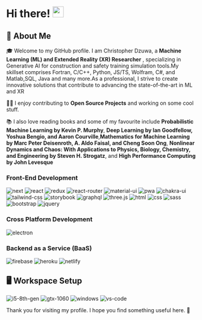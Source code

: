 # Hi there! <img src="https://media.giphy.com/media/hvRJCLFzcasrR4ia7z/giphy.gif" width="29px" height="29px">

## 🚀 About Me

🎓 Welcome to my GitHub profile. I am Christopher Dzuwa, a **Machine Learning (ML) and Extended Reality (XR) Researcher** , specializing in Generative AI for construction and safety training simulation tools.My skillset comprises Fortran, C/C++, Python, JS/TS, Wolfram, C#, and Matlab,SQL, Java and many more.As a professional, I strive to create innovative solutions that contribute to advancing the state-of-the-art in ML and XR

👨‍💻 I enjoy contributing to **Open Source Projects** and working on some cool stuff.


📚 I also love reading books and some of my favourite include **Probabilistic Machine Learning by Kevin P. Murphy**, **Deep Learning by Ian Goodfellow, Yoshua Bengio, and Aaron Courville**,**Mathematics for Machine Learning by Marc Peter Deisenroth, A. Aldo Faisal, and Cheng Soon Ong**, **Nonlinear Dynamics and Chaos: With Applications to Physics, Biology, Chemistry, and Engineering by Steven H. Strogatz**, and **High Performance Computing by John Levesque**


### Front-End Development

![next](https://img.shields.io/badge/Next-000000?style=for-the-badge&logo=nextdotjs&logoColor=FFFFFF)
![react](https://img.shields.io/badge/React-20232A?style=for-the-badge&logo=react&logoColor=61DAFB)
![redux](https://img.shields.io/badge/Redux-593D88?style=for-the-badge&logo=redux&logoColor=white)
![react-router](https://img.shields.io/badge/React_Router-CA4245?style=for-the-badge&logo=react-router&logoColor=white)
![material-ui](https://img.shields.io/badge/Material_UI-0081CB?style=for-the-badge&logo=mui&logoColor=white)
![pwa](https://img.shields.io/badge/Progressive_Web_App-4285F4?style=for-the-badge&logo=googlechrome&logoColor=white)
![chakra-ui](https://img.shields.io/badge/Chakra_UI-319795?style=for-the-badge&logo=chakra-ui&logoColor=white)
![tailwind-css](https://img.shields.io/badge/tailwind_css-06B6D4?style=for-the-badge&logo=tailwind-css&logoColor=white)
![storybook](https://img.shields.io/badge/storybook-FF4785?style=for-the-badge&logo=storybook&logoColor=white)
![graphql](https://img.shields.io/badge/GraphQL-E434AA?style=for-the-badge&logo=graphql&logoColor=white)
![three.js](https://img.shields.io/badge/Three.js-000000?style=for-the-badge&logo=three.js&logoColor=white)
![html](https://img.shields.io/badge/HTML5-E34F26?style=for-the-badge&logo=html5&logoColor=white)
![css](https://img.shields.io/badge/CSS3-1572B6?style=for-the-badge&logo=css3&logoColor=white)
![sass](https://img.shields.io/badge/SASS-CC6699?style=for-the-badge&logo=sass&logoColor=white)
![bootstrap](https://img.shields.io/badge/Bootstrap-563D7C?style=for-the-badge&logo=bootstrap&logoColor=white)
![jquery](https://img.shields.io/badge/jQuery-0769AD?style=for-the-badge&logo=jquery&logoColor=white)


### Cross Platform Development
![electron](https://img.shields.io/badge/Electron-2C2E3B?style=for-the-badge&logo=electron&logoColor=white)

### Backend as a Service (BaaS)

![firebase](https://img.shields.io/badge/Firebase-ffaa00?style=for-the-badge&logo=Firebase&logoColor=white)
![heroku](https://img.shields.io/badge/Heroku-430098?style=for-the-badge&logo=heroku&logoColor=white)
![netlify](https://img.shields.io/badge/Netlify-00C7B7?style=for-the-badge&logo=netlify&logoColor=white)



## 🖥️ Workspace Setup

![i5-8th-gen](https://img.shields.io/badge/AMD%20-RYZEN-white)
![gtx-1060](https://img.shields.io/badge/NVIDIA-RTX%203050-white)
![windows](https://img.shields.io/badge/WINDOWS-11-white)
![vs-code](https://img.shields.io/badge/JETBRAINS%20PROFESSIONAL-TOOLS-white)


Thank you for visiting my profile. I hope you find something useful here. 🥺

